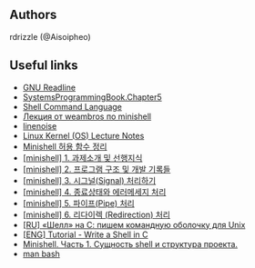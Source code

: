 ## Authors

rdrizzle (@Aisoipheo)


## Useful links

* [GNU Readline](https://tiswww.case.edu/php/chet/readline/rltop.html)
* [SystemsProgrammingBook.Chapter5](https://www.cs.purdue.edu/homes/grr/SystemsProgrammingBook/Book/Chapter5-WritingYourOwnShell.pdf)
* [Shell Command Language](https://pubs.opengroup.org/onlinepubs/009695399/utilities/xcu_chap02.html)
* [Лекция от weambros по minishell](https://www.youtube.com/watch?v=Um3pzuee-4Y)
* [linenoise](https://github.com/antirez/linenoise)
* [Linux Kernel (OS) Lecture Notes](https://medium.com/pocs/%EB%A6%AC%EB%88%85%EC%8A%A4-%EC%BB%A4%EB%84%90-%EC%9A%B4%EC%98%81%EC%B2%B4%EC%A0%9C-%EA%B0%95%EC%9D%98%EB%85%B8%ED%8A%B8-3-9ed24cf457ce)
* [Minishell 허용 함수 정리](https://42kchoi.tistory.com/259)
* [[minishell] 1. 과제소개 및 선행지식](https://velog.io/@hidaehyunlee/minishell-1.-%EA%B3%BC%EC%A0%9C%EC%86%8C%EA%B0%9C-%EB%B0%8F-%EC%84%A0%ED%96%89%EC%A7%80%EC%8B%9D)
* [[minishell] 2. 프로그램 구조 및 개발 기록들](https://velog.io/@hidaehyunlee/minishell-2.-%ED%94%84%EB%A1%9C%EA%B7%B8%EB%9E%A8-%EA%B5%AC%EC%A1%B0-%EB%B0%8F-%EA%B0%9C%EB%B0%9C-%EA%B8%B0%EB%A1%9D%EB%93%A4)
* [[minishell] 3. 시그널(Signal) 처리하기](https://velog.io/@hidaehyunlee/minishell-3.-%EC%8B%9C%EA%B7%B8%EB%84%90Signal-%EC%B2%98%EB%A6%AC%ED%95%98%EA%B8%B0)
* [[minishell] 4. 종료상태와 에러메세지 처리](https://velog.io/@hidaehyunlee/minishell-4.-%EC%A2%85%EB%A3%8C%EC%83%81%ED%83%9C%EC%99%80-%EC%97%90%EB%9F%AC%EB%A9%94%EC%84%B8%EC%A7%80-%EC%B2%98%EB%A6%AC)
* [[minishell] 5. 파이프(Pipe) 처리](https://velog.io/@hidaehyunlee/minishell-5.-%ED%8C%8C%EC%9D%B4%ED%94%84Pipe-%EC%B2%98%EB%A6%AC)
* [[minishell] 6. 리다이렉 (Redirection) 처리](https://velog.io/@hidaehyunlee/minishell-6.-%EB%A6%AC%EB%8B%A4%EC%9D%B4%EB%A0%89%EC%85%98Redirection-%EC%B2%98%EB%A6%AC)
* [[RU] «Шелл» на С: пишем командную оболочку для Unix](https://tproger.ru/translations/unix-shell-in-c/)
* [[ENG] Tutorial - Write a Shell in C](https://brennan.io/2015/01/16/write-a-shell-in-c/)
* [Minishell. Часть 1. Сущность shell и структура проекта.](https://vk.com/@swquinc-minishell-chast-1-suschnost-shell-i-struktura-proekta)
* [man bash](https://www.opennet.ru/man.shtml?topic=bash&russian=0&category=&submit=%F0%CF%CB%C1%DA%C1%D4%D8+man)
